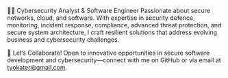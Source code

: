 👨‍💻 Cybersecurity Analyst & Software Engineer
Passionate about secure networks, cloud, and software. With expertise in security defence, monitoring, incident response, compliance, advanced threat protection, and secure system architecture, I craft resilient solutions that address evolving business and cybersecurity challenges.

🚀 Let’s Collaborate!
Open to innovative opportunities in secure software development and cybersecurity—connect with me on GitHub or via email at tyokater@gmail.com.
